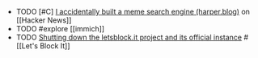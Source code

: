 - TODO [#C] [I accidentally built a meme search engine (harper.blog)](https://news.ycombinator.com/item?id=40015953) on [[Hacker News]]
- TODO #explore [[immich]]
- TODO [Shutting down the letsblock.it project and its official instance](https://letsblock.it/sunset) #[[Let's Block It]]